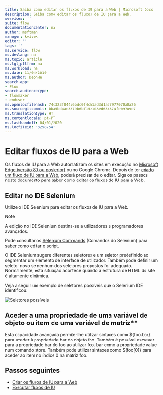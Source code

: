 ```yaml
---
title: Saiba como editar os fluxos de IU para a Web | Microsoft Docs
description: Saiba como editar os fluxos de IU para a Web.
services: ''
suite: flow
documentationcenter: na
author: msftman
manager: kvivek
editor: ''
tags: ''
ms.service: flow
ms.devlang: na
ms.topic: article
ms.tgt_pltfrm: na
ms.workload: na
ms.date: 11/04/2019
ms.author: DeonHe
search.app:
- Flow
search.audienceType:
- flowmaker
- enduser
ms.openlocfilehash: 74c323f844c6bdc0f4cb1ad3d1a37977070a0a26
ms.sourcegitcommit: bba5bd4ae3879b6bf1521d8ed636374fe09709e7
ms.translationtype: HT
ms.contentlocale: pt-PT
ms.lasthandoff: 04/01/2020
ms.locfileid: "3298754"
---
```

# <a name="edit-web-ui-flows"></a>Editar fluxos de IU para a Web

Os fluxos de IU para a Web automatizam os sites em execução no [Microsoft Edge (versão 80 ou posterior)](https://www.microsoft.com/edge/) ou no Google Chrome. Depois de ter [criado um fluxo de IU para a Web](create-web.md), poderá precisar de o editar. Siga os passos neste documento para saber como editar os fluxos de IU para a Web.

## <a name="edit-in-selenium-ide"></a>Editar no IDE Selenium

Utilize o IDE Selenium para editar os fluxos de IU para a Web.

>[!NOTE]
>A edição no IDE Selenium destina-se a utilizadores e programadores avançados.

Pode consultar os [Selenium Commands](https://www.seleniumhq.org/selenium-ide/docs/en/api/commands/) (Comandos do Selenium) para saber como editar o script.

O IDE Selenium sugere diferentes seletores e um seletor predefinido ao segmentar um elemento de interface de utilizador. Também pode definir um seletor novo se nenhum dos seletores propostos for adequado. Normalmente, esta situação acontece quando a estrutura de HTML do site é altamente dinâmica.

Veja a seguir um exemplo de seletores possíveis que o Selenium IDE identificou:

![Seletores possíveis](../media/edit-web/possible-selectors.png "Seletores possíveis")

## <a name="accessing-a-property-of-an-object-variable-or-item-of-an-array-variable"></a>Aceder a uma propriedade de uma variável de objeto ou item de uma variável de matriz**

Esta capacidade avançada permite-lhe utilizar sintaxes como \${foo.bar} para aceder à propriedade bar do objeto foo. Também é possível escrever para a propriedade bar do foo ao utilizar foo. bar como a propriedade value num comando store. Também pode utilizar sintaxes como \${foo[0]} para aceder ao item no índice 0 na matriz foo.

## <a name="next-steps"></a>Passos seguintes

- [Criar os fluxos de IU para a Web](create-web.md)
- [Executar fluxos de IU](run-ui-flow.md)
